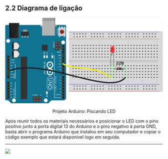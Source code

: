 ## 2.2 Diagrama de ligação

<p align="center">
  <img src="/src/2-Ambiente/img-ligacao-arduino.png" width="520">
</p>

<p align="center">Projeto Arduino: Piscando LED</p>
Após reunir todos os materiais necessários e posicionar o LED com o pino positivo junto a porta digital 13 do Arduino e o pino negativo à porta GND, basta abrir o programa Arduino que instalou em seu computador e copiar o código exemplo que estará disponível logo em seguida.

---

<a  href="/src/3-Execucao/1-Codigo.md"><img  src="https://img.shields.io/badge/%E2%9E%94%20-Continuar-fff"/></a>